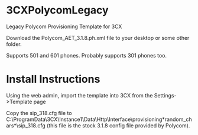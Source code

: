 # 3CXPolycomLegacy
Legacy Polycom Provisioning Template for 3CX

Download the Polycom_AET_3.1.8.ph.xml file to your desktop or some other folder.

Supports 501 and 601 phones. Probably supports 301 phones too.

# Install Instructions
Using the web admin, import the template into 3CX from the Settings->Template page

Copy the sip_318.cfg file to C:\ProgramData\3CX\Instance1\Data\Http\Interface\provisioning\*random_chars*\sip_318.cfg 
(this file is the stock 3.1.8 config file provided by Polycom).

